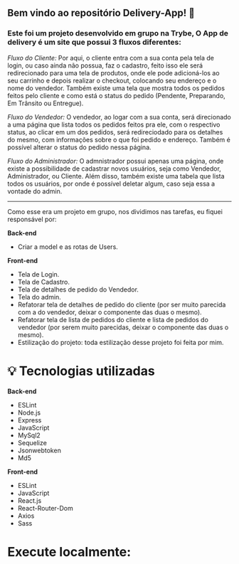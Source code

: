 ## Bem vindo ao repositório Delivery-App! 🍻

### Este foi um projeto desenvolvido em grupo na Trybe, O App de delivery é um site que possui 3 fluxos diferentes:

*Fluxo do Cliente:* Por aqui, o cliente entra com a sua conta pela tela de login, ou caso ainda não possua, faz o cadastro, feito isso ele será redirecionado para uma tela de  produtos, onde ele pode adicioná-los ao seu carrinho e depois realizar o checkout, colocando seu endereço e o nome do vendedor. Também existe uma tela que mostra todos os pedidos feitos pelo cliente e como está o status do pedido (Pendente, Preparando, Em Trânsito ou Entregue).

*Fluxo do Vendedor:* O vendedor, ao logar com a sua conta, será direcionado a uma página que lista todos os pedidos feitos pra ele, com o respectivo status, ao clicar em um dos pedidos, será redireciodado para os detalhes do mesmo, com informações sobre o que foi pedido e endereço. Também é possível alterar o status do pedido nessa página.

*Fluxo do Administrador:* O admnistrador possui apenas uma página, onde existe a possibilidade de cadastrar novos usuários, seja como Vendedor, Administrador, ou Cliente. Além disso, também existe uma tabela que lista todos os usuários, por onde é possível deletar algum, caso seja essa a vontade do admin.

<hr/>

Como esse era um projeto em grupo, nos dividimos nas tarefas, eu fiquei responsável por:

**Back-end**
* Criar a model e as rotas de Users.

**Front-end**
* Tela de Login.
* Tela de Cadastro.
* Tela de detalhes de pedido do Vendedor.
* Tela do admin.
* Refatorar tela de detalhes de pedido do cliente (por ser muito parecida com a do vendedor, deixar o componente das duas o mesmo).
* Refatorar tela de lista de pedidos do cliente e lista de pedidos do vendedor (por serem muito parecidas, deixar o componente das duas o mesmo).
* Estilização do projeto: toda estilização desse projeto foi feita por mim.

# 💡 Tecnologias utilizadas

**Back-end**
* ESLint
* Node.js
* Express
* JavaScript
* MySql2
* Sequelize
* Jsonwebtoken
* Md5

**Front-end**
* ESLint
* JavaScript
* React.js
* React-Router-Dom
* Axios
* Sass

# Execute localmente:
